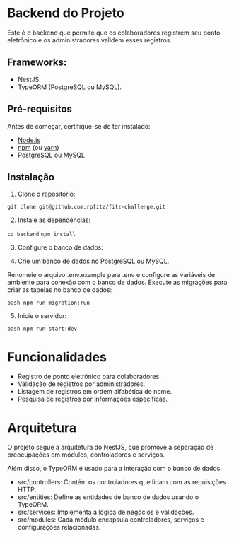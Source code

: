 # Backend do Projeto

Este é o backend que permite que os colaboradores registrem seu ponto eletrônico e os administradores validem esses registros.

## Frameworks:

- NestJS
- TypeORM (PostgreSQL ou MySQL).

## Pré-requisitos

Antes de começar, certifique-se de ter instalado:

- [Node.js](https://nodejs.org/)
- [npm](https://www.npmjs.com/) (ou [yarn](https://yarnpkg.com/))
- PostgreSQL ou MySQL

## Instalação

1. Clone o repositório:

```git clone git@github.com:rpfitz/fitz-challenge.git```

2. Instale as dependências:

```cd backend```
```npm install```

3. Configure o banco de dados:

4. Crie um banco de dados no PostgreSQL ou MySQL.

Renomeie o arquivo .env.example para .env e configure as variáveis de ambiente para conexão com o banco de dados.
Execute as migrações para criar as tabelas no banco de dados:

```bash npm run migration:run```

5. Inicie o servidor:

```bash npm run start:dev```

# Funcionalidades
- Registro de ponto eletrônico para colaboradores.
- Validação de registros por administradores.
- Listagem de registros em ordem alfabética de nome.
- Pesquisa de registros por informações específicas.

# Arquitetura
O projeto segue a arquitetura do NestJS, que promove a separação de preocupações em módulos, controladores e serviços.

Além disso, o TypeORM é usado para a interação com o banco de dados.

- src/controllers: Contém os controladores que lidam com as requisições HTTP.
- src/entities: Define as entidades de banco de dados usando o TypeORM.
- src/services: Implementa a lógica de negócios e validações.
- src/modules: Cada módulo encapsula controladores, serviços e configurações relacionadas.
